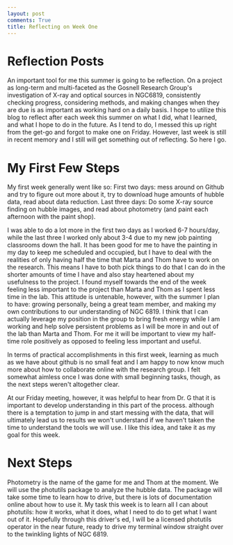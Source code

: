 ```yaml
---
layout: post
comments: True
title: Reflecting on Week One
---
```

# Reflection Posts

An important tool for me this summer is going to be reflection. On a project as long-term and multi-faceted as the Gosnell Research Group's investigation of X-ray and optical sources in NGC6819, consistently checking progress, considering methods, and making changes when they are due is as important as working hard on a daily basis. I hope to utilize this blog to reflect after each week this summer on what I did, what I learned, and what I hope to do in the future. As I tend to do, I messed this up right from the get-go and forgot to make one on Friday. However, last week is still in recent memory and I still will get something out of reflecting. So here I go.

# My First Few Steps

My first week generally went like so:
First two days: mess around on Github and try to figure out more about it, try to download huge amounts of hubble data, read about data reduction.
Last three days: Do some X-ray source finding on hubble images, and read about photometry (and paint each afternoon with the paint shop).

I was able to do a lot more in the first two days as I worked 6-7 hours/day, while the last three I worked only about 3-4 due to my new job painting classrooms down the hall. It has been good for me to have the painting in my day to keep me scheduled and occupied, but I have to deal with the realities of only having half the time that Marta and Thom have to work on the research. This means I have to both pick things to do that I can do in the shorter amounts of time I have and also stay heartened about my usefulness to the project. I found myself towards the end of the week feeling less important to the project than Marta and Thom as I spent less time in the lab. This attitude is untenable, however, with the summer I plan to have: growing personally, being a great team member, and making my own contributions to our understanding of NGC 6819. I think that I can actually leverage my position in the group to bring fresh energy while I am working and help solve persistent problems as I will be more in and out of the lab than Marta and Thom. For me it will be important to view my half-time role positively as opposed to feeling less important and useful.

In terms of practical accomplishments in this first week, learning as much as we have about github is no small feat and I am happy to now know much more about how to collaborate online with the research group. I felt somewhat aimless once I was done with small beginning tasks, though, as the next steps weren't altogether clear.

At our Friday meeting, however, it was helpful to hear from Dr. G that it is important to develop understanding in this part of the process. although there is a temptation to jump in and start messing with the data, that will ultimately lead us to results we won't understand if we haven't taken the time to understand the tools we will use. I like this idea, and take it as my goal for this week.

# Next Steps
Photometry is the name of the game for me and Thom at the moment. We will use the photutils package to analyze the hubble data. The package will take some time to learn how to drive, but there is lots of documentation online about how to use it. My task this week is to learn all I can about photutils: how it works, what it does, what I need to do to get what I want out of it. Hopefully through this driver's ed, I will be a licensed photutils operator in the near future, ready to drive my terminal window straight over to the twinkling lights of NGC 6819. 
